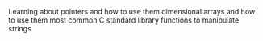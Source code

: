 Learning about pointers and how to use them
dimensional arrays and how to use them
most common C standard library functions to manipulate strings

